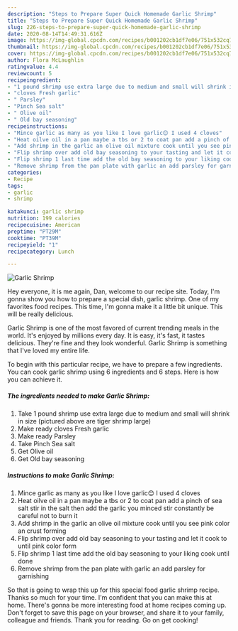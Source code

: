 ```yaml
---
description: "Steps to Prepare Super Quick Homemade Garlic Shrimp"
title: "Steps to Prepare Super Quick Homemade Garlic Shrimp"
slug: 226-steps-to-prepare-super-quick-homemade-garlic-shrimp
date: 2020-08-14T14:49:31.616Z
image: https://img-global.cpcdn.com/recipes/b001202cb1df7e06/751x532cq70/garlic-shrimp-recipe-main-photo.jpg
thumbnail: https://img-global.cpcdn.com/recipes/b001202cb1df7e06/751x532cq70/garlic-shrimp-recipe-main-photo.jpg
cover: https://img-global.cpcdn.com/recipes/b001202cb1df7e06/751x532cq70/garlic-shrimp-recipe-main-photo.jpg
author: Flora McLaughlin
ratingvalue: 4.4
reviewcount: 5
recipeingredient:
- "1 pound shrimp use extra large due to medium and small will shrink in size pictured above are tiger shrimp large"
- "cloves Fresh garlic"
- " Parsley"
- "Pinch Sea salt"
- " Olive oil"
- " Old bay seasoning"
recipeinstructions:
- "Mince garlic as many as you like I love garlic😊 I used 4 cloves"
- "Heat oilve oil in a pan maybe a tbs or 2 to coat pan add a pinch of sea salt stir in the salt then add the garlic you minced stir constantly be careful not to burn it"
- "Add shrimp in the garlic an olive oil mixture cook until you see pink color an crust forming"
- "Flip shrimp over add old bay seasoning to your tasting and let it cook to until pink color form"
- "Flip shrimp 1 last time add the old bay seasoning to your liking cook until done"
- "Remove shrimp from the pan plate with garlic an add parsley for garnishing"
categories:
- Recipe
tags:
- garlic
- shrimp

katakunci: garlic shrimp 
nutrition: 199 calories
recipecuisine: American
preptime: "PT29M"
cooktime: "PT39M"
recipeyield: "1"
recipecategory: Lunch

---
```



![Garlic Shrimp](https://img-global.cpcdn.com/recipes/b001202cb1df7e06/751x532cq70/garlic-shrimp-recipe-main-photo.jpg)

Hey everyone, it is me again, Dan, welcome to our recipe site. Today, I'm gonna show you how to prepare a special dish, garlic shrimp. One of my favorites food recipes. This time, I'm gonna make it a little bit unique. This will be really delicious.



Garlic Shrimp is one of the most favored of current trending meals in the world. It's enjoyed by millions every day. It is easy, it's fast, it tastes delicious. They're fine and they look wonderful. Garlic Shrimp is something that I've loved my entire life.


To begin with this particular recipe, we have to prepare a few ingredients. You can cook garlic shrimp using 6 ingredients and 6 steps. Here is how you can achieve it.

<!--inarticleads1-->

##### The ingredients needed to make Garlic Shrimp:

1. Take 1 pound shrimp use extra large due to medium and small will shrink in size (pictured above are tiger shrimp large)
1. Make ready cloves Fresh garlic
1. Make ready  Parsley
1. Take Pinch Sea salt
1. Get  Olive oil
1. Get  Old bay seasoning




<!--inarticleads2-->

##### Instructions to make Garlic Shrimp:

1. Mince garlic as many as you like I love garlic😊 I used 4 cloves
1. Heat oilve oil in a pan maybe a tbs or 2 to coat pan add a pinch of sea salt stir in the salt then add the garlic you minced stir constantly be careful not to burn it
1. Add shrimp in the garlic an olive oil mixture cook until you see pink color an crust forming
1. Flip shrimp over add old bay seasoning to your tasting and let it cook to until pink color form
1. Flip shrimp 1 last time add the old bay seasoning to your liking cook until done
1. Remove shrimp from the pan plate with garlic an add parsley for garnishing




So that is going to wrap this up for this special food garlic shrimp recipe. Thanks so much for your time. I'm confident that you can make this at home. There's gonna be more interesting food at home recipes coming up. Don't forget to save this page on your browser, and share it to your family, colleague and friends. Thank you for reading. Go on get cooking!
